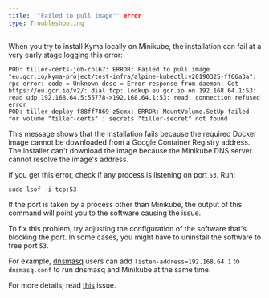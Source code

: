 ```yaml
---
title: '"Failed to pull image"' error
type: Troubleshooting
---
```


When you try to install Kyma locally on Minikube, the installation can fail at a very early stage logging this error:

  ```
  POD: tiller-certs-job-cpl67: ERROR: Failed to pull image "eu.gcr.io/kyma-project/test-infra/alpine-kubectl:v20190325-ff66a3a": rpc error: code = Unknown desc = Error response from daemon: Get https://eu.gcr.io/v2/: dial tcp: lookup eu.gcr.io on 192.168.64.1:53: read udp 192.168.64.5:55778->192.168.64.1:53: read: connection refused
  error
  POD: tiller-deploy-f88ff7869-z5cmx: ERROR: MountVolume.SetUp failed for volume "tiller-certs" : secrets "tiller-secret" not found
  ```

This message shows that the installation fails because the required Docker image cannot be downloaded from a Google Container Registry address. The installer can't download the image because the Minikube DNS server cannot resolve the image's address.

If you get this error, check if any process is listening on port `53`. Run:

  ```
  sudo lsof -i tcp:53
  ```

If the port is taken by a process other than Minikube, the output of this command will point you to the software causing the issue.

To fix this problem, try adjusting the configuration of the software that's blocking the port. In some cases, you might have to uninstall the software to free port `53`.

For example, [dnsmasq](http://www.thekelleys.org.uk/dnsmasq/doc.html) users can add `listen-address=192.168.64.1` to `dnsmasq.conf` to run dnsmasq and Minikube at the same time.

For more details, read [this](https://github.com/kubernetes/minikube/issues/3036) issue.  
